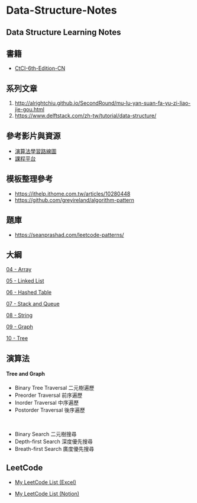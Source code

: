 # Data-Structure-Notes
Data Structure Learning Notes
---

## 書籍
* [CtCI-6th-Edition-CN](https://github.com/F8F-1BearCat/CtCI-6th-Edition-CN/blob/master/VI.Big_O.md)

## 系列文章
1. http://alrightchiu.github.io/SecondRound/mu-lu-yan-suan-fa-yu-zi-liao-jie-gou.html
2. https://www.delftstack.com/zh-tw/tutorial/data-structure/

## 參考影片與資源
* [演算法學習路線圖](https://www.youtube.com/watch?v=BkKRSMeqoYA&list=WL&index=49&t=213s)
* [課程平台](https://www.youtube.com/watch?v=BkKRSMeqoYA&list=WL&index=49&t=213s)

## 模板整理參考
* https://ithelp.ithome.com.tw/articles/10280448
* https://github.com/greyireland/algorithm-pattern

## 題庫
* https://seanprashad.com/leetcode-patterns/

## 大綱

[04 - Array](https://github.com/memorykghs/Data-Structure-Notes/blob/main/04%20-%20Array.md)

[05 - Linked List](https://github.com/memorykghs/Data-Structure-Notes/blob/main/05%20-%20Linked%20Lists.md)

[06 - Hashed Table](https://github.com/memorykghs/Data-Structure-Notes/blob/main/06%20-%20Hash%20Tables.md)

[07 - Stack and Queue](https://github.com/memorykghs/Data-Structure-Notes/blob/main/07%20-%20Stack%20and%20Queue.md)

[08 - String](https://github.com/memorykghs/Data-Structure-Notes/blob/main/08%20-%20String.md)

[09 - Graph](https://github.com/memorykghs/Data-Structure-Notes/blob/main/09%20-%20Graphs.md)

[10 - Tree](https://github.com/memorykghs/Data-Structure-Notes/blob/main/10%20-%20Tree.md)

## 演算法

#### Tree and Graph
* Binary Tree Traversal 二元樹遍歷
* Preorder Traversal 前序遍歷
* Inorder Traversal 中序遍歷
* Postorder Traversal 後序遍歷
<br/>

* Binary Search 二元樹搜尋
* Depth-first Search 深度優先搜尋
* Breath-first Search 廣度優先搜尋

## LeetCode
* [My LeetCode List (Excel)](https://docs.google.com/spreadsheets/d/16Dud-qpKlIaC1oQ5akCpHIXnYvVwXTSyTep5d12UMbA/edit?usp=sharing)

* [My LeetCode List (Notion)](https://rhetorical-cheese-1ce.notion.site/35978c41fdf44bcc9fab50caca9e5af2?v=301adb4d585949a69a30f3ba8ab541f1)